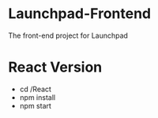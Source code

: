 # Launchpad-Frontend
The front-end project for Launchpad

# React Version
<ul>
  <li>cd /React</li>
  <li>npm install</li>
  <li>npm start</li>  
</ul>

